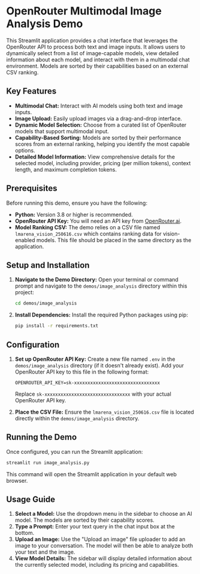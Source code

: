 # OpenRouter Multimodal Image Analysis Demo

This Streamlit application provides a chat interface that leverages the OpenRouter API to process both text and image inputs. It allows users to dynamically select from a list of image-capable models, view detailed information about each model, and interact with them in a multimodal chat environment. Models are sorted by their capabilities based on an external CSV ranking.

## Key Features

- **Multimodal Chat:** Interact with AI models using both text and image inputs.
- **Image Upload:** Easily upload images via a drag-and-drop interface.
- **Dynamic Model Selection:** Choose from a curated list of OpenRouter models that support multimodal input.
- **Capability-Based Sorting:** Models are sorted by their performance scores from an external ranking, helping you identify the most capable options.
- **Detailed Model Information:** View comprehensive details for the selected model, including provider, pricing (per million tokens), context length, and maximum completion tokens.

## Prerequisites

Before running this demo, ensure you have the following:

- **Python:** Version 3.8 or higher is recommended.
- **OpenRouter API Key:** You will need an API key from [OpenRouter.ai](https://openrouter.ai/).
- **Model Ranking CSV:** The demo relies on a CSV file named `lmarena_vision_250616.csv` which contains ranking data for vision-enabled models. This file should be placed in the same directory as the application.

## Setup and Installation

1.  **Navigate to the Demo Directory:**
    Open your terminal or command prompt and navigate to the `demos/image_analysis` directory within this project:

    ```bash
    cd demos/image_analysis
    ```

2.  **Install Dependencies:**
    Install the required Python packages using pip:
    ```bash
    pip install -r requirements.txt
    ```

## Configuration

1.  **Set up OpenRouter API Key:**
    Create a new file named `.env` in the `demos/image_analysis` directory (if it doesn't already exist). Add your OpenRouter API key to this file in the following format:

    ```
    OPENROUTER_API_KEY=sk-xxxxxxxxxxxxxxxxxxxxxxxxxxxxxxxx
    ```

    Replace `sk-xxxxxxxxxxxxxxxxxxxxxxxxxxxxxxxx` with your actual OpenRouter API key.

2.  **Place the CSV File:**
    Ensure the `lmarena_vision_250616.csv` file is located directly within the `demos/image_analysis` directory.

## Running the Demo

Once configured, you can run the Streamlit application:

```bash
streamlit run image_analysis.py
```

This command will open the Streamlit application in your default web browser.

## Usage Guide

1.  **Select a Model:** Use the dropdown menu in the sidebar to choose an AI model. The models are sorted by their capability scores.
2.  **Type a Prompt:** Enter your text query in the chat input box at the bottom.
3.  **Upload an Image:** Use the "Upload an image" file uploader to add an image to your conversation. The model will then be able to analyze both your text and the image.
4.  **View Model Details:** The sidebar will display detailed information about the currently selected model, including its pricing and capabilities.
